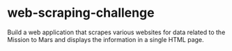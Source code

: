 # web-scraping-challenge

Build a web application that scrapes various websites for data related to the Mission to Mars and displays the information in a single HTML page. 

